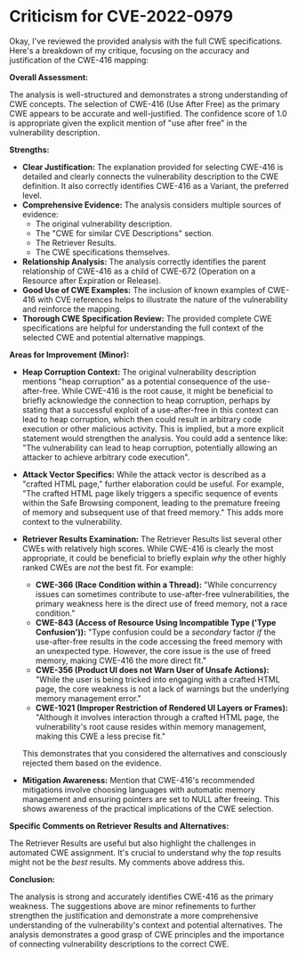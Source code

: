 # Criticism for CVE-2022-0979

Okay, I've reviewed the provided analysis with the full CWE specifications. Here's a breakdown of my critique, focusing on the accuracy and justification of the CWE-416 mapping:

**Overall Assessment:**

The analysis is well-structured and demonstrates a strong understanding of CWE concepts. The selection of CWE-416 (Use After Free) as the primary CWE appears to be accurate and well-justified. The confidence score of 1.0 is appropriate given the explicit mention of "use after free" in the vulnerability description.

**Strengths:**

*   **Clear Justification:** The explanation provided for selecting CWE-416 is detailed and clearly connects the vulnerability description to the CWE definition. It also correctly identifies CWE-416 as a Variant, the preferred level.
*   **Comprehensive Evidence:** The analysis considers multiple sources of evidence:
    *   The original vulnerability description.
    *   The "CWE for similar CVE Descriptions" section.
    *   The Retriever Results.
    *   The CWE specifications themselves.
*   **Relationship Analysis:** The analysis correctly identifies the parent relationship of CWE-416 as a child of CWE-672 (Operation on a Resource after Expiration or Release).
*   **Good Use of CWE Examples:** The inclusion of known examples of CWE-416 with CVE references helps to illustrate the nature of the vulnerability and reinforce the mapping.
*   **Thorough CWE Specification Review:** The provided complete CWE specifications are helpful for understanding the full context of the selected CWE and potential alternative mappings.

**Areas for Improvement (Minor):**

*   **Heap Corruption Context:** The original vulnerability description mentions "heap corruption" as a potential consequence of the use-after-free. While CWE-416 is the root cause, it might be beneficial to briefly acknowledge the connection to heap corruption, perhaps by stating that a successful exploit of a use-after-free in this context can lead to heap corruption, which then could result in arbitrary code execution or other malicious activity. This is implied, but a more explicit statement would strengthen the analysis.  You could add a sentence like: "The vulnerability can lead to heap corruption, potentially allowing an attacker to achieve arbitrary code execution".
*   **Attack Vector Specifics:** While the attack vector is described as a "crafted HTML page," further elaboration could be useful. For example, "The crafted HTML page likely triggers a specific sequence of events within the Safe Browsing component, leading to the premature freeing of memory and subsequent use of that freed memory." This adds more context to the vulnerability.
*   **Retriever Results Examination:** The Retriever Results list several other CWEs with relatively high scores. While CWE-416 is clearly the most appropriate, it could be beneficial to briefly explain *why* the other highly ranked CWEs are *not* the best fit. For example:
    *   **CWE-366 (Race Condition within a Thread):** "While concurrency issues can sometimes contribute to use-after-free vulnerabilities, the primary weakness here is the direct use of freed memory, not a race condition."
    *   **CWE-843 (Access of Resource Using Incompatible Type ('Type Confusion')):** "Type confusion could be a *secondary* factor *if* the use-after-free results in the code accessing the freed memory with an unexpected type. However, the core issue is the use of freed memory, making CWE-416 the more direct fit."
    *   **CWE-356 (Product UI does not Warn User of Unsafe Actions):** "While the user is being tricked into engaging with a crafted HTML page, the core weakness is not a lack of warnings but the underlying memory management error."
    *   **CWE-1021 (Improper Restriction of Rendered UI Layers or Frames):** "Although it involves interaction through a crafted HTML page, the vulnerability's root cause resides within memory management, making this CWE a less precise fit."

    This demonstrates that you considered the alternatives and consciously rejected them based on the evidence.
*   **Mitigation Awareness:** Mention that CWE-416's recommended mitigations involve choosing languages with automatic memory management and ensuring pointers are set to NULL after freeing. This shows awareness of the practical implications of the CWE selection.

**Specific Comments on Retriever Results and Alternatives:**

The Retriever Results are useful but also highlight the challenges in automated CWE assignment. It's crucial to understand why the *top* results might not be the *best* results. My comments above address this.

**Conclusion:**

The analysis is strong and accurately identifies CWE-416 as the primary weakness. The suggestions above are minor refinements to further strengthen the justification and demonstrate a more comprehensive understanding of the vulnerability's context and potential alternatives. The analysis demonstrates a good grasp of CWE principles and the importance of connecting vulnerability descriptions to the correct CWE.